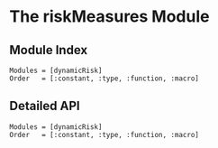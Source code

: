 # The riskMeasures Module



## Module Index

```@index
Modules = [dynamicRisk]
Order   = [:constant, :type, :function, :macro]
```
## Detailed API

```@autodocs
Modules = [dynamicRisk]
Order   = [:constant, :type, :function, :macro]
```